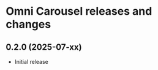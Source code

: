 
Omni Carousel releases and changes
================================================================================


0.2.0 (2025-07-xx)
----------------------------------------

-   Initial release

